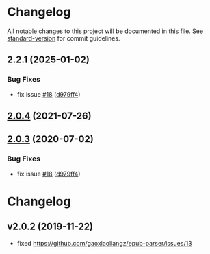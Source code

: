 # Changelog

All notable changes to this project will be documented in this file. See [standard-version](https://github.com/conventional-changelog/standard-version) for commit guidelines.

## 2.2.1 (2025-01-02)


### Bug Fixes

* fix issue [#18](https://github.com/denstepa/epub-parser/issues/18) ([d979ff4](https://github.com/denstepa/epub-parser/commit/d979ff46b4dee8247af2e363f646690316505e43))



## [2.0.4](https://github.com/gaoxiaoliangz/epub-parser/compare/v2.0.3...v2.0.4) (2021-07-26)



## [2.0.3](https://github.com/gaoxiaoliangz/epub-parser/compare/v2.0.2...v2.0.3) (2020-07-02)


### Bug Fixes

* fix issue [#18](https://github.com/gaoxiaoliangz/epub-parser/issues/18) ([d979ff4](https://github.com/gaoxiaoliangz/epub-parser/commit/d979ff46b4dee8247af2e363f646690316505e43))



# Changelog

## v2.0.2 (2019-11-22)

- fixed <https://github.com/gaoxiaoliangz/epub-parser/issues/13>
